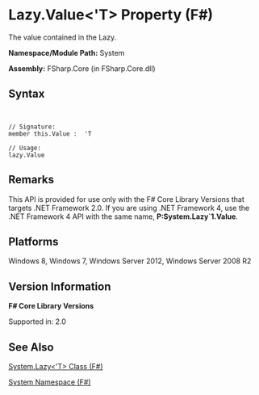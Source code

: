 # Lazy.Value<'T> Property (F#)

The value contained in the Lazy.

**Namespace/Module Path:** System

**Assembly:** FSharp.Core (in FSharp.Core.dll)


## Syntax


```


// Signature:
member this.Value :  'T

// Usage:
lazy.Value

```



## Remarks
This API is provided for use only with the F# Core Library Versions that targets .NET Framework 2.0. If you are using .NET Framework 4, use the .NET Framework 4 API with the same name, **P:System.Lazy&#96;1.Value**.


## Platforms
Windows 8, Windows 7, Windows Server 2012, Windows Server 2008 R2


## Version Information
**F# Core Library Versions**

Supported in: 2.0




## See Also
[System.Lazy&#60;'T&#62; Class &#40;F&#35;&#41;](System.Lazy%28%27T%29-Class-%28FSharp%29.md)

[System Namespace &#40;F&#35;&#41;](System-Namespace-%28FSharp%29.md)

